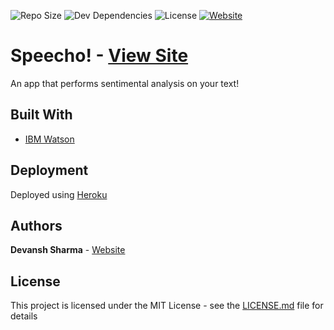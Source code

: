 ![Repo Size](https://img.shields.io/github/repo-size/devansh289/restartup)
![Dev Dependencies](https://img.shields.io/david/dev/devansh289/restartup)
![License](https://img.shields.io/github/license/devansh289/restartup)
[![Website](https://img.shields.io/website-up-down-green-red/http/shields.io.svg)](http://restartup.ml)

# Speecho! - [View Site](http://speecho.ml)
An app that performs sentimental analysis on your text!

## Built With

* [IBM Watson](https://www.ibm.com/watson/developer) 

## Deployment
Deployed using [Heroku](https://www.heroku.com/)

## Authors
 **Devansh Sharma**  - [Website](http://devansh-sharma.me)
 
## License

This project is licensed under the MIT License - see the [LICENSE.md](LICENSE) file for details
